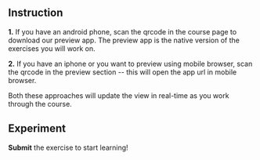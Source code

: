 ## Instruction

**1.** If you have an android phone, scan the qrcode in the course page to download our preview app. 
The preview app is the native version of the exercises you will work on.

**2.** If you have an iphone or you want to preview using mobile browser, scan the qrcode in the preview section 
-- this will open the app url in mobile browser.

Both these approaches will update the view in real-time as you work through the course.

## Experiment

**Submit** the exercise to start learning!



